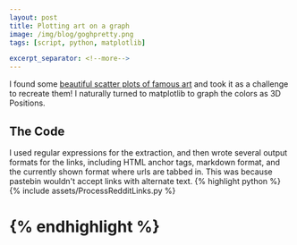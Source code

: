 ```yaml
---
layout: post
title: Plotting art on a graph
image: /img/blog/goghpretty.png
tags: [script, python, matplotlib]

excerpt_separator: <!--more-->
---
```


I found some [beautiful scatter plots of famous art](https://imgur.com/a/aRBd1) and took it
as a challenge to recreate them! I naturally turned to matplotlib to graph the
colors as 3D Positions.
<!--more-->

## The Code
I used regular expressions for the extraction, and then wrote several output
formats for the links, including HTML anchor tags, markdown format, and the
currently shown format where urls are tabbed in. This was because pastebin
wouldn't accept links with alternate text.
{% highlight python %}
{% include assets/ProcessRedditLinks.py %}
# {% endhighlight %}
